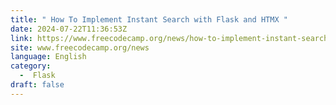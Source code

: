 ```yaml
---
title: " How To Implement Instant Search with Flask and HTMX "
date: 2024-07-22T11:36:53Z
link: https://www.freecodecamp.org/news/how-to-implement-instant-search-with-flask-and-htmx/?utm_medium=RSS&utm_source=news.12bit.vn
site: www.freecodecamp.org/news
language: English
category:
  -  Flask 
draft: false
---
```

